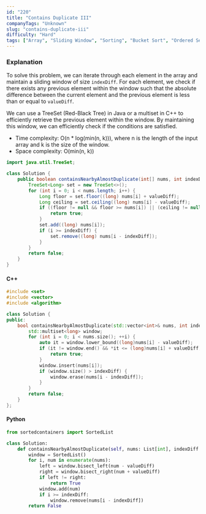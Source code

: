 ```yaml
---
id: "220"
title: "Contains Duplicate III"
companyTags: "Unknown"
slug: "contains-duplicate-iii"
difficulty: "Hard"
tags: ["Array", "Sliding Window", "Sorting", "Bucket Sort", "Ordered Set"]
---
```


### Explanation
To solve this problem, we can iterate through each element in the array and maintain a sliding window of size `indexDiff`. For each element, we check if there exists any previous element within the window such that the absolute difference between the current element and the previous element is less than or equal to `valueDiff`.

We can use a TreeSet (Red-Black Tree) in Java or a multiset in C++ to efficiently retrieve the previous element within the window. By maintaining this window, we can efficiently check if the conditions are satisfied.

- Time complexity: O(n * log(min(n, k))), where n is the length of the input array and k is the size of the window.
- Space complexity: O(min(n, k))

```java
import java.util.TreeSet;

class Solution {
    public boolean containsNearbyAlmostDuplicate(int[] nums, int indexDiff, int valueDiff) {
        TreeSet<Long> set = new TreeSet<>();
        for (int i = 0; i < nums.length; i++) {
            Long floor = set.floor((long) nums[i] + valueDiff);
            Long ceiling = set.ceiling((long) nums[i] - valueDiff);
            if ((floor != null && floor >= nums[i]) || (ceiling != null && ceiling <= nums[i])) {
                return true;
            }
            set.add((long) nums[i]);
            if (i >= indexDiff) {
                set.remove((long) nums[i - indexDiff]);
            }
        }
        return false;
    }
}
```

#### C++
```cpp
#include <set>
#include <vector>
#include <algorithm>

class Solution {
public:
    bool containsNearbyAlmostDuplicate(std::vector<int>& nums, int indexDiff, int valueDiff) {
        std::multiset<long> window;
        for (int i = 0; i < nums.size(); ++i) {
            auto it = window.lower_bound((long)nums[i] - valueDiff);
            if (it != window.end() && *it <= (long)nums[i] + valueDiff) {
                return true;
            }
            window.insert(nums[i]);
            if (window.size() > indexDiff) {
                window.erase(nums[i - indexDiff]);
            }
        }
        return false;
    }
};
```

#### Python
```python
from sortedcontainers import SortedList

class Solution:
    def containsNearbyAlmostDuplicate(self, nums: List[int], indexDiff: int, valueDiff: int) -> bool:
        window = SortedList()
        for i, num in enumerate(nums):
            left = window.bisect_left(num - valueDiff)
            right = window.bisect_right(num + valueDiff)
            if left != right:
                return True
            window.add(num)
            if i >= indexDiff:
                window.remove(nums[i - indexDiff])
        return False
```